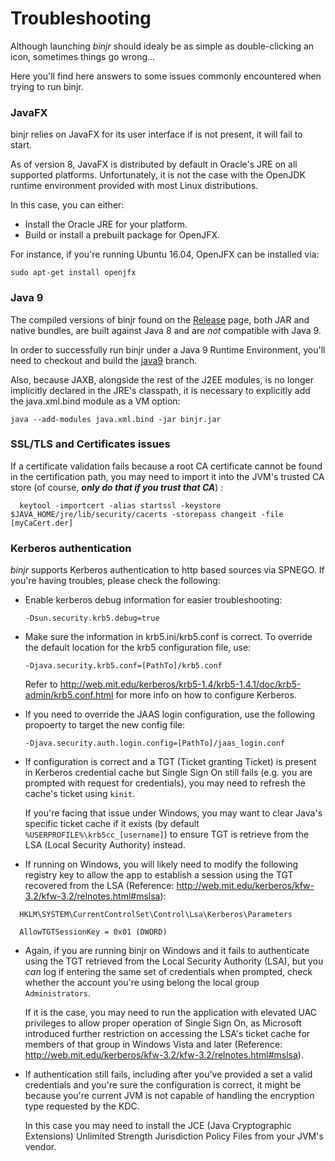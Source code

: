 # Troubleshooting

Although launching *binjr* should idealy be as simple as double-clicking an icon, sometimes things go wrong... 

Here you'll find here answers to some issues commonly encountered when trying to run binjr.

### JavaFX

binjr relies on JavaFX for its user interface if is not present, it will fail to start.

As of version 8, JavaFX is distributed by default in Oracle's JRE on all supported platforms. Unfortunately, it is not the case with the OpenJDK runtime environment provided with most Linux distributions.

In this case, you can either:

* Install the Oracle JRE for your platform.
* Build or install a prebuilt package for OpenJFX.

For instance, if you're running Ubuntu 16.04, OpenJFX can be installed via:

    sudo apt-get install openjfx

### Java 9

The compiled versions of binjr found on the [Release](https://github.com/fthevenet/binjr/releases) page, both JAR and native bundles, are built against Java 8 and are *not* compatible with Java 9.

In order to successfully run binjr under a Java 9 Runtime Environment, you'll need to checkout and build the [java9](https://github.com/fthevenet/binjr/tree/java9) branch.

Also, because JAXB, alongside the rest of the J2EE modules, is no longer implicitly declared in the JRE's classpath,  it is necessary to explicitly add the java.xml.bind module as a VM option:

    java --add-modules java.xml.bind -jar binjr.jar

### SSL/TLS and Certificates issues

If a certificate validation fails because a root CA certificate cannot be found in the certification path, you may need to import it into the JVM's trusted CA store (of course, ___only do that if you trust that CA___) :


      keytool -importcert -alias startssl -keystore $JAVA_HOME/jre/lib/security/cacerts -storepass changeit -file [myCaCert.der]


### Kerberos authentication

*binjr* supports Kerberos authentication to http based sources via SPNEGO. If you're having troubles, please check the following:

* Enable kerberos debug information for easier troubleshooting:

  `-Dsun.security.krb5.debug=true`

* Make sure the information in krb5.ini/krb5.conf is correct. To override the default location for the krb5 configuration file, use:

  `-Djava.security.krb5.conf=[PathTo]/krb5.conf`

  Refer to http://web.mit.edu/kerberos/krb5-1.4/krb5-1.4.1/doc/krb5-admin/krb5.conf.html for more info on how to configure Kerberos.

* If you need to override the JAAS login configuration, use the following propoerty to target the new config file:
        
  `-Djava.security.auth.login.config=[PathTo]/jaas_login.conf`

* If configuration is correct and a TGT (Ticket granting Ticket) is present in Kerberos credential cache but Single Sign On still fails (e.g. you are prompted with request for credentials), you may need to refresh the cache's ticket using `kinit`.

  If you're facing that issue under Windows, you may want to clear Java's specific ticket cache if it exists (by default `%USERPROFILE%\krb5cc_[username]`) to ensure TGT is retrieve from the LSA (Local Security Authority) instead.

* If running on Windows, you will likely need to modify the following registry key to allow the app to establish a session using the TGT recovered from the LSA (Reference: http://web.mit.edu/kerberos/kfw-3.2/kfw-3.2/relnotes.html#mslsa):
```
  HKLM\SYSTEM\CurrentControlSet\Control\Lsa\Kerberos\Parameters

  AllowTGTSessionKey = 0x01 (DWORD)
```

* Again, if you are running binjr on Windows and it fails to authenticate using the TGT retrieved from the Local Security Authority (LSA), but you *can* log if entering the same set of credentials when prompted, check whether the account you're using belong the local group `Administrators`.

  If it is the case, you may need to run the application with elevated UAC privileges to allow proper operation of Single Sign On, as Microsoft introduced further restriction on accessing the LSA's ticket cache for members of that group in Windows Vista and later (Reference: http://web.mit.edu/kerberos/kfw-3.2/kfw-3.2/relnotes.html#mslsa).

* If authentication still fails, including after you've provided a set a valid credentials and you're sure the configuration is correct, it might be because you're current JVM is not capable of handling the encryption type requested by the KDC. 
  
  In this case you may need to install the JCE (Java Cryptographic Extensions) Unlimited Strength Jurisdiction Policy Files from your JVM's vendor.

